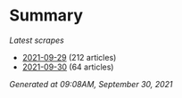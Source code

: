 # Summary
*Latest scrapes*
* [2021-09-29](https://github.com/nuuuwan/news_lk/blob/data/news_lk.2021-09-29.json) (212 articles)
* [2021-09-30](https://github.com/nuuuwan/news_lk/blob/data/news_lk.2021-09-30.json) (64 articles)

*Generated at 09:08AM, September 30, 2021*